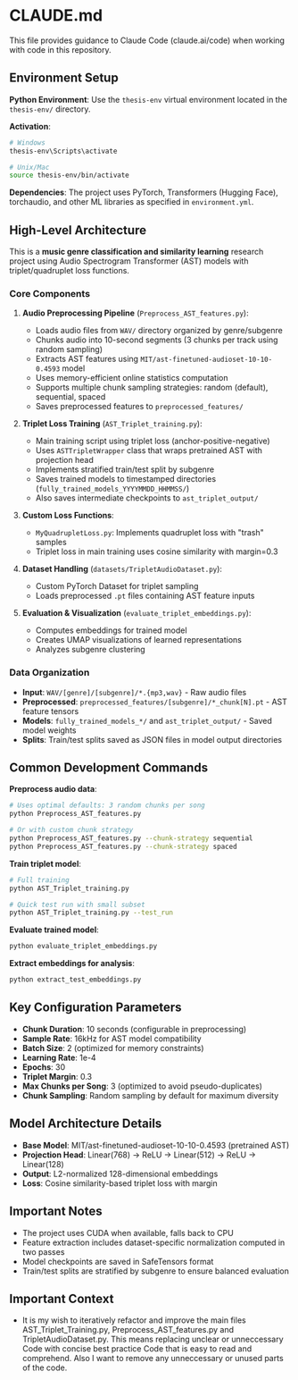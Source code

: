 # CLAUDE.md

This file provides guidance to Claude Code (claude.ai/code) when working with code in this repository.

## Environment Setup

**Python Environment**: Use the `thesis-env` virtual environment located in the `thesis-env/` directory.

**Activation**:
```bash
# Windows
thesis-env\Scripts\activate

# Unix/Mac
source thesis-env/bin/activate
```

**Dependencies**: The project uses PyTorch, Transformers (Hugging Face), torchaudio, and other ML libraries as specified in `environment.yml`.

## High-Level Architecture

This is a **music genre classification and similarity learning** research project using Audio Spectrogram Transformer (AST) models with triplet/quadruplet loss functions.

### Core Components

1. **Audio Preprocessing Pipeline** (`Preprocess_AST_features.py`):
   - Loads audio files from `WAV/` directory organized by genre/subgenre
   - Chunks audio into 10-second segments (3 chunks per track using random sampling)
   - Extracts AST features using `MIT/ast-finetuned-audioset-10-10-0.4593` model
   - Uses memory-efficient online statistics computation
   - Supports multiple chunk sampling strategies: random (default), sequential, spaced
   - Saves preprocessed features to `preprocessed_features/`

2. **Triplet Loss Training** (`AST_Triplet_training.py`):
   - Main training script using triplet loss (anchor-positive-negative)
   - Uses `ASTTripletWrapper` class that wraps pretrained AST with projection head
   - Implements stratified train/test split by subgenre
   - Saves trained models to timestamped directories (`fully_trained_models_YYYYMMDD_HHMMSS/`)
   - Also saves intermediate checkpoints to `ast_triplet_output/`

3. **Custom Loss Functions**:
   - `MyQuadrupletLoss.py`: Implements quadruplet loss with "trash" samples
   - Triplet loss in main training uses cosine similarity with margin=0.3

4. **Dataset Handling** (`datasets/TripletAudioDataset.py`):
   - Custom PyTorch Dataset for triplet sampling
   - Loads preprocessed `.pt` files containing AST feature inputs

5. **Evaluation & Visualization** (`evaluate_triplet_embeddings.py`):
   - Computes embeddings for trained model
   - Creates UMAP visualizations of learned representations
   - Analyzes subgenre clustering

### Data Organization

- **Input**: `WAV/[genre]/[subgenre]/*.{mp3,wav}` - Raw audio files
- **Preprocessed**: `preprocessed_features/[subgenre]/*_chunk[N].pt` - AST feature tensors
- **Models**: `fully_trained_models_*/` and `ast_triplet_output/` - Saved model weights
- **Splits**: Train/test splits saved as JSON files in model output directories

## Common Development Commands

**Preprocess audio data**:
```bash
# Uses optimal defaults: 3 random chunks per song
python Preprocess_AST_features.py

# Or with custom chunk strategy
python Preprocess_AST_features.py --chunk-strategy sequential
python Preprocess_AST_features.py --chunk-strategy spaced
```

**Train triplet model**:
```bash
# Full training
python AST_Triplet_training.py

# Quick test run with small subset
python AST_Triplet_training.py --test_run
```

**Evaluate trained model**:
```bash
python evaluate_triplet_embeddings.py
```

**Extract embeddings for analysis**:
```bash
python extract_test_embeddings.py
```

## Key Configuration Parameters

- **Chunk Duration**: 10 seconds (configurable in preprocessing)
- **Sample Rate**: 16kHz for AST model compatibility
- **Batch Size**: 2 (optimized for memory constraints)
- **Learning Rate**: 1e-4
- **Epochs**: 30
- **Triplet Margin**: 0.3
- **Max Chunks per Song**: 3 (optimized to avoid pseudo-duplicates)
- **Chunk Sampling**: Random sampling by default for maximum diversity

## Model Architecture Details

- **Base Model**: MIT/ast-finetuned-audioset-10-10-0.4593 (pretrained AST)
- **Projection Head**: Linear(768) → ReLU → Linear(512) → ReLU → Linear(128)
- **Output**: L2-normalized 128-dimensional embeddings
- **Loss**: Cosine similarity-based triplet loss with margin

## Important Notes

- The project uses CUDA when available, falls back to CPU
- Feature extraction includes dataset-specific normalization computed in two passes
- Model checkpoints are saved in SafeTensors format
- Train/test splits are stratified by subgenre to ensure balanced evaluation

## Important Context
- It is my wish to iteratively refactor and improve the main files AST_Triplet_Training.py, Preprocess_AST_features.py and TripletAudioDataset.py. This means replacing unclear or unneccessary Code with concise best practice Code that is easy to read and comprehend. Also I want to remove any unneccessary or unused parts of the code.
